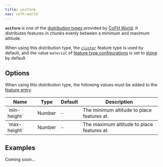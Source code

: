 ```yaml
---
title: uniform
nav: cofh-world
---
```


**`uniform`** is one of the [distribution
types](/docs/cofh-world/world-generator-configuration/distribution-types/)
provided by [CoFH World](/docs/cofh-world/). It distributes features in chunks
evenly between a minimum and maximum altitude.

When using this distribution type, the
[`cluster`](/docs/cofh-world/world-generator-configuration/feature-types/cluster/)
feature type is used by default, and the value `material` of [feature type
configurations](/docs/cofh-world/world-generator-configuration/feature-format/#feature-type-configuration)
is set to [stone](https://minecraft.gamepedia.com/Stone) by default.


Options
-------

When using this distribution type, the following values must be added to the
[feature
entry](/docs/cofh-world/world-generator-configuration/feature-format/#features).

<div class="uk-overflow-container">
    <table class="uk-table uk-table-striped uk-text-small">
        <thead>
            <tr>
                <th>Name</th>
                <th>Type</th>
                <th>Default</th>
                <th>Description</th>
            </tr>
        </thead>
        <tbody>
            <tr>
                <td markdown="span">`min-height`</td>
                <td markdown="span">Number</td>
                <td markdown="span">-</td>
                <td markdown="span">
                    The minimum altitude to place features at.
                </td>
            </tr>
        </tbody>
        <tbody>
            <tr>
                <td markdown="span">`max-height`</td>
                <td markdown="span">Number</td>
                <td markdown="span">-</td>
                <td markdown="span">
                    The maximum altitude to place features at.
                </td>
            </tr>
        </tbody>
    </table>
</div>


Examples
--------

Coming soon...
